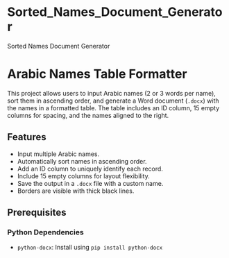 # Sorted_Names_Document_Generator
Sorted Names Document Generator 
# Arabic Names Table Formatter

This project allows users to input Arabic names (2 or 3 words per name), sort them in ascending order, and generate a Word document (`.docx`) with the names in a formatted table. The table includes an ID column, 15 empty columns for spacing, and the names aligned to the right.

## Features
- Input multiple Arabic names.
- Automatically sort names in ascending order.
- Add an ID column to uniquely identify each record.
- Include 15 empty columns for layout flexibility.
- Save the output in a `.docx` file with a custom name.
- Borders are visible with thick black lines.

## Prerequisites

### Python Dependencies
- `python-docx`: Install using `pip install python-docx`

